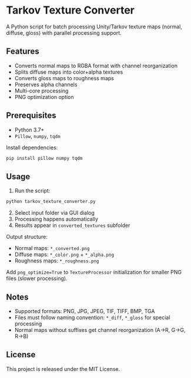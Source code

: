 # Tarkov Texture Converter

A Python script for batch processing Unity/Tarkov texture maps (normal, diffuse, gloss) with parallel processing support.

## Features
- Converts normal maps to RGBA format with channel reorganization
- Splits diffuse maps into color+alpha textures
- Converts gloss maps to roughness maps
- Preserves alpha channels
- Multi-core processing
- PNG optimization option

## Prerequisites
- Python 3.7+
- `Pillow`, `numpy`, `tqdm`

Install dependencies:
```bash
pip install pillow numpy tqdm
```

## Usage
1. Run the script:
```bash
python tarkov_texture_converter.py
```
2. Select input folder via GUI dialog
3. Processing happens automatically
4. Results appear in `converted_textures` subfolder

Output structure:
- Normal maps: `*_converted.png`
- Diffuse maps: `*_color.png` + `*_alpha.png`
- Roughness maps: `*_roughness.png`

Add `png_optimize=True` to `TextureProcessor` initialization for smaller PNG files (slower processing).

## Notes
- Supported formats: PNG, JPG, JPEG, TIF, TIFF, BMP, TGA
- Files must follow naming convention: `*_diff`, `*_gloss` for special processing
- Normal maps without suffixes get channel reorganization (A→R, G→G, R→B)

## License
This project is released under the MIT License.
